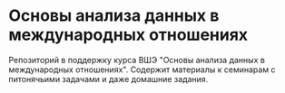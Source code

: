 # Основы анализа данных в международных отношениях
Репозиторий в поддержку курса ВШЭ "Основы анализа данных в международных отношениях". Содержит материалы к семинарам с питонячьими задачами и даже домашние задания.
